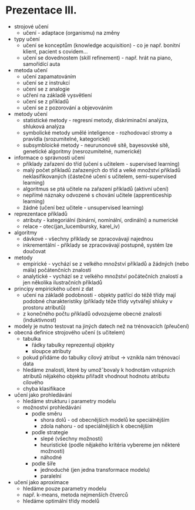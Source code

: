 # Prezentace III.
* strojové učení
    * učení - adaptace (organismu) na změny
* typy učení
    * učení se konceptům (knowledge acquisition) - co je např. bonitní klient, pacient s covidem...
    * učení se dovednostem (skill refinement) - např. hrát na piano, samořídící auta
* metoda učení
    * učení zapamatováním
    * učení se z instrukcí
    * učení se z analogie
    * učření na základě vysvětlení
    * učení se z příkladů
    * učení se z pozorování a objevováním
* metody učení
    * statistické metody - regresní metody, diskriminační analýza, shluková analýza
    * symbolické metody umělé inteligence - rozhodovací stromy a pravidla (srozumitelné, kategorické)
    * subsymbloické metody - neurunonové sítě, bayesovské sítě, genetické algoritmy (nesrozumitelné, numerické)
* informace o správnosti učení
    * příklady zařazení do tříd (učení s učitelem - supervised learning)
    * malý počet příkladů zařazených do tříd a velké množství příkladů neklasifikovaných (částečné učení s učitelem, semi-supervised learning)
    * algoritmus se ptá učitele na zařazení příkladů (aktivní učení)
    * nepřímé náznaky odvozené s chování učitele (apprenticeship learning)
    * žádné (učení bez učitele - unsupervised learning)
* reprezentace příkladů
    * atributy - kategoriální (binární, nomínální, ordinální) a numerické
    * relace - otec(jan_lucembursky, karel_iv)
* algoritmy
    * dávkové - všechny příklady se zpracovávají najednou
    * inkrementální - příklady se zpracovávají postupně, systém lze doučovat
* metody
    * empirické - vychází se z velkého množství příkladů a žádných (nebo mála) počátenčních znalostí
    * analytické - vychází se z velkého množství počátečních znalostí a jen několika ilustračních příkladů
* principy empirického učení z dat
    * učení na základě podobnosti - objekty patřící do téžě třídy mají podobné charakteristiky (příklady téže třídy vytvářejí shluky v prostoru atributů)
    * z konečného počtu příkladů odvozujeme obecné znalosti (induktivnost)
* modely je nutno testovat na jiných datech než na trénovacích (přeučení)
* obecná definice strojového učení (s učitelem)
    * tabulka
        * řádky tabulky reprezentují objekty
        * sloupce atributy
    * pokud přidáme do tabulky cílový atribut -> vznikla nám trénovací data
    * hledáme znalosti, které by umožˇbovaly k hodnotám vstupních atributů nějakého objektu přiřadit vhodnout hodnotu atributu cílového
    * chyba klasifikace
* učení jako prohledávání
    * hledáme strukturu i parametry modelu
    * možnostvi prohledávání
        * podle směru
            * shora dolů - od obecnějších modelů ke speciálnějším
            * zdola nahoru - od speciálnějších k obecnějším
        * podle strategie
            * slepé (všechny možnosti)
            * heuristické (podle nějakého kritéria vybereme jen některé možnosti)
            * náhodné
        * podle šíře
            * jednoduché (jen jedna transformace modelu)
            * paralelní
* učení jako aproximace
    * hledáme pouze parametry modelu
    * např. k-means, metoda nejmenších čtverců
    * hledáme optimální třídy modelů